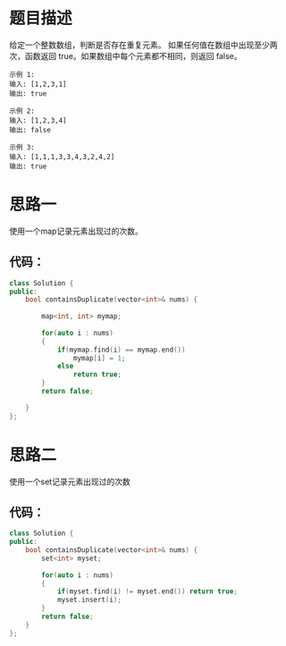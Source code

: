 # 题目描述
给定一个整数数组，判断是否存在重复元素。
如果任何值在数组中出现至少两次，函数返回 true。如果数组中每个元素都不相同，则返回 false。
```
示例 1:
输入: [1,2,3,1]
输出: true

示例 2:
输入: [1,2,3,4]
输出: false

示例 3:
输入: [1,1,1,3,3,4,3,2,4,2]
输出: true
```
# 思路一
使用一个map记录元素出现过的次数。
## 代码：
```c++
class Solution {
public:
    bool containsDuplicate(vector<int>& nums) {
        
        map<int, int> mymap;
        
        for(auto i : nums)
        {
            if(mymap.find(i) == mymap.end())
                mymap[i] = 1;
            else
                return true;
        }
        return false;
        
    }
};
```
# 思路二
使用一个set记录元素出现过的次数

## 代码：
```C++
class Solution {
public:
    bool containsDuplicate(vector<int>& nums) {
        set<int> myset;
        
        for(auto i : nums)
        {
            if(myset.find(i) != myset.end()) return true;
            myset.insert(i);
        }
        return false;
    }
};
```